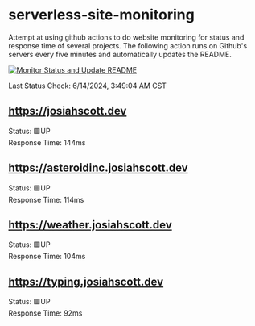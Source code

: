 # serverless-site-monitoring
Attempt at using github actions to do website monitoring for status and response time of several projects. The following action runs on Github's servers every five minutes and automatically updates the README.  

[![Monitor Status and Update README](https://github.com/JosiahSco/serverless-site-monitoring/actions/workflows/monitor.yaml/badge.svg)](https://github.com/JosiahSco/serverless-site-monitoring/actions/workflows/monitor.yaml)

Last Status Check: 6/14/2024, 3:49:04 AM CST

## https://josiahscott.dev
Status: 🟩UP  
Response Time: 144ms

## https://asteroidinc.josiahscott.dev
Status: 🟩UP  
Response Time: 114ms

## https://weather.josiahscott.dev
Status: 🟩UP  
Response Time: 104ms

## https://typing.josiahscott.dev
Status: 🟩UP  
Response Time: 92ms

